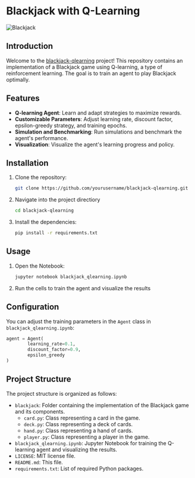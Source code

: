 # Blackjack with Q-Learning

![Blackjack](https://www.mpl.live/blog/wp-content/uploads/2023/10/How-to-Play-Blackjack-and-Win-A-Beginner-Guide.webp)

## Introduction
Welcome to the [blackjack-qlearning](cci:4://c:/Users/Carlos/dev/Repos/blackjack-qlearning/README.md:0:0-2:0) project! This repository contains an implementation of a Blackjack game using Q-learning, a type of reinforcement learning. The goal is to train an agent to play Blackjack optimally.

## Features
- **Q-learning Agent**: Learn and adapt strategies to maximize rewards.
- **Customizable Parameters**: Adjust learning rate, discount factor, epsilon-greedy strategy, and training epochs.
- **Simulation and Benchmarking**: Run simulations and benchmark the agent's performance.
- **Visualization**: Visualize the agent's learning progress and policy.

## Installation
1. Clone the repository:
   ```sh
   git clone https://github.com/yourusername/blackjack-qlearning.git
   ```

2. Navigate into the project directiory
    ```sh
    cd blackjack-qlearning
    ```

3. Install the dependencies:
   ```sh
   pip install -r requirements.txt
   ```

## Usage
1. Open the Notebook:
    ```sh
    jupyter notebook blackjack_qlearning.ipynb
    ```

2. Run the cells to train the agent and visualize the results

## Configuration
You can adjust the training parameters in the `Agent` class in `blackjack_qlearning.ipynb`:
    
```python
agent = Agent(
        learning_rate=0.1,
        discount_factor=0.9,
        epsilon_greedy
)
```


## Project Structure

The project structure is organized as follows:

- `blackjack`: Folder containing the implementation of the Blackjack game and its components.
  - `card.py`: Class representing a card in the game.
  - `deck.py`: Class representing a deck of cards.
  - `hand.py`: Class representing a hand of cards.
  - `player.py`: Class representing a player in the game.
- `blackjack_qlearning.ipynb`: Jupyter Notebook for training the Q-learning agent and visualizing the results.
- `LICENSE`: MIT license file.
- `README.md`: This file.
- `requirements.txt`: List of required Python packages.



